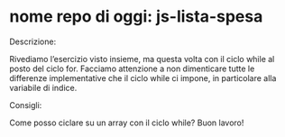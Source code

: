 # nome repo di oggi: js-lista-spesa

Descrizione:

Rivediamo l’esercizio visto insieme, ma questa volta con il ciclo while al posto del ciclo for. Facciamo attenzione a non dimenticare tutte le differenze implementative che il ciclo while ci impone, in particolare alla variabile di indice.

Consigli:

Come posso ciclare su un array con il ciclo while?
Buon lavoro!
